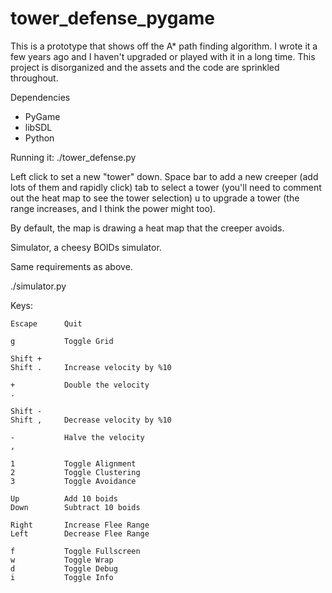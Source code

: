 tower_defense_pygame
====================

This is a prototype that shows off the A* path finding algorithm.  I wrote it a few 
years ago and I haven't upgraded or played with it in a long time.  This project is 
disorganized and the assets and the code are sprinkled throughout.  

Dependencies
* PyGame
* libSDL
* Python

Running it:
./tower_defense.py

Left click to set a new "tower" down.
Space bar to add a new creeper (add lots of them and rapidly click)
tab to select a tower (you'll need to comment out the heat map to see the tower selection)
u to upgrade a tower (the range increases, and I think the power might too).

By default, the map is drawing a heat map that the creeper avoids.


Simulator, a cheesy BOIDs simulator.

Same requirements as above.

./simulator.py

Keys:
```
Escape      Quit

g           Toggle Grid

Shift +
Shift .     Increase velocity by %10

+           Double the velocity
.           

Shift -
Shift ,     Decrease velocity by %10

-           Halve the velocity
,           

1           Toggle Alignment
2           Toggle Clustering
3           Toggle Avoidance
 
Up          Add 10 boids
Down        Subtract 10 boids

Right       Increase Flee Range
Left        Decrease Flee Range

f           Toggle Fullscreen
w           Toggle Wrap
d           Toggle Debug
i           Toggle Info                    
```                    
